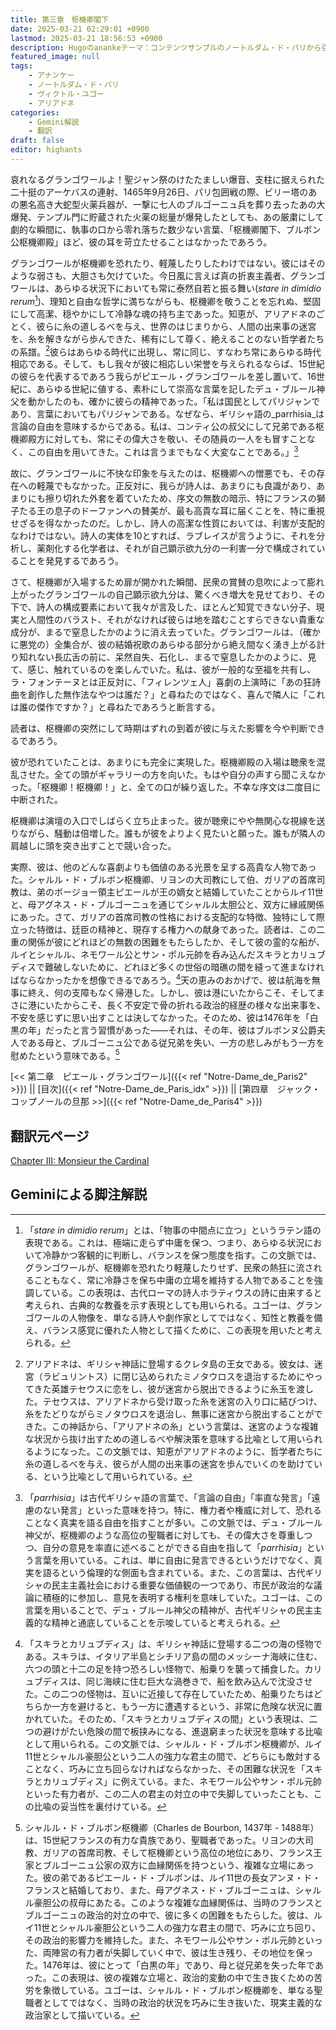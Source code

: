 ```yaml
---
title: 第三章　枢機卿閣下
date: 2025-03-21 02:29:01 +0900
lastmod: 2025-03-21 18:56:53 +0900
description: Hugoのanankeテーマ：コンテンツサンプルのノートルダム・ド・パリから引用の第三章
featured_image: null
tags:
    - アナンケー
    - ノートルダム・ド・パリ
    - ヴィクトル・ユゴー
    - アリアドネ
categories:
    - Gemini解説
    - 翻訳
draft: false
editor: highants
---
```

  
哀れなるグランゴワールよ！聖ジャン祭のけたたましい爆音、支柱に据えられた二十挺のアーケバスの連射、1465年9月26日、パリ包囲戦の際、ビリー塔のあの悪名高き大蛇型火薬兵器が、一撃に七人のブルゴーニュ兵を葬り去ったあの大爆発、テンプル門に貯蔵された火薬の総量が爆発したとしても、あの厳粛にして劇的な瞬間に、執事の口から零れ落ちた数少ない言葉、「枢機卿閣下、ブルボン公枢機卿殿」ほど、彼の耳を苛立たせることはなかったであろう。
<!--more-->
グランゴワールが枢機卿を恐れたり、軽蔑したりしたわけではない。彼にはそのような弱さも、大胆さも欠けていた。今日風に言えば真の折衷主義者、グランゴワールは、あらゆる状況下においても常に泰然自若と振る舞い(*stare in dimidio rerum*[^1])、理知と自由な哲学に満ちながらも、枢機卿を敬うことを忘れぬ、堅固にして高潔、穏やかにして冷静な魂の持ち主であった。知恵が、アリアドネのごとく、彼らに糸の道しるべを与え、世界のはじまりから、人間の出来事の迷宮を、糸を解きながら歩んできた、稀有にして尊く、絶えることのない哲学者たちの系譜。[^2]彼らはあらゆる時代に出現し、常に同じ、すなわち常にあらゆる時代相応である。そして、もし我々が彼に相応しい栄誉を与えられるならば、15世紀の彼らを代表するであろう我らがピエール・グランゴワールを差し置いて、16世紀に、あらゆる世紀に値する、素朴にして崇高な言葉を記したデュ・ブルール神父を動かしたのも、確かに彼らの精神であった。「私は国民としてパリジャンであり、言葉においてもパリジャンである。なぜなら、ギリシャ語の_parrhisia_は言論の自由を意味するからである。私は、コンティ公の叔父にして兄弟である枢機卿殿方に対しても、常にその偉大さを敬い、その随員の一人をも冒すことなく、この自由を用いてきた。これは言うまでもなく大変なことである。」[^3]
  
故に、グランゴワールに不快な印象を与えたのは、枢機卿への憎悪でも、その存在への軽蔑でもなかった。正反対に、我らが詩人は、あまりにも良識があり、あまりにも擦り切れた外套を着ていたため、序文の無数の暗示、特にフランスの獅子たる王の息子のドーファンへの賛美が、最も高貴な耳に届くことを、特に重視せざるを得なかったのだ。しかし、詩人の高潔な性質においては、利害が支配的なわけではない。詩人の実体を10とすれば、ラブレイスが言うように、それを分析し、薬剤化する化学者は、それが自己顕示欲九分の一利害一分で構成されていることを発見するであろう。
  
さて、枢機卿が入場するため扉が開かれた瞬間、民衆の賞賛の息吹によって膨れ上がったグランゴワールの自己顕示欲九分は、驚くべき増大を見せており、その下で、詩人の構成要素において我々が言及した、ほとんど知覚できない分子、現実と人間性のバラスト、それがなければ彼らは地を踏むことすらできない貴重な成分が、まるで窒息したかのように消え去っていた。グランゴワールは、（確かに悪党の）全集合が、彼の結婚祝歌のあらゆる部分から絶え間なく湧き上がる計り知れない長広舌の前に、呆然自失、石化し、まるで窒息したかのように、見て、感じ、触れているのを楽しんでいた。私は、彼が一般的な至福を共有し、ラ・フォンテーヌとは正反対に、「フィレンツェ人」喜劇の上演時に「あの狂詩曲を創作した無作法なやつは誰だ？」と尋ねたのではなく、喜んで隣人に「これは誰の傑作ですか？」と尋ねたであろうと断言する。
  
読者は、枢機卿の突然にして時期はずれの到着が彼に与えた影響を今や判断できるであろう。
  
彼が恐れていたことは、あまりにも完全に実現した。枢機卿殿の入場は聴衆を混乱させた。全ての頭がギャラリーの方を向いた。もはや自分の声すら聞こえなかった。「枢機卿！枢機卿！」と、全ての口が繰り返した。不幸な序文は二度目に中断された。
  
枢機卿は演壇の入口でしばらく立ち止まった。彼が聴衆にやや無関心な視線を送りながら、騒動は倍増した。誰もが彼をよりよく見たいと願った。誰もが隣人の肩越しに頭を突き出すことで競い合った。
  
実際、彼は、他のどんな喜劇よりも価値のある光景を呈する高貴な人物であった。シャルル・ド・ブルボン枢機卿、リヨンの大司教にして伯、ガリアの首席司教は、弟のボージョー領主ピエールが王の嫡女と結婚していたことからルイ11世と、母アグネス・ド・ブルゴーニュを通じてシャルル太胆公と、双方に縁戚関係にあった。さて、ガリアの首席司教の性格における支配的な特徴、独特にして際立った特徴は、廷臣の精神と、現存する権力への献身であった。読者は、この二重の関係が彼にどれほどの無数の困難をもたらしたか、そして彼の霊的な船が、ルイとシャルル、ネモワール公とサン・ポル元帥を呑み込んだスキラとカリュブディスで難破しないために、どれほど多くの世俗の暗礁の間を縫って進まなければならなかったかを想像できるであろう。[^4]天の恵みのおかげで、彼は航海を無事に終え、何の支障もなく帰港した。しかし、彼は港にいたからこそ、そしてまさに港にいたからこそ、長く不安定で骨の折れる政治的経歴の様々な出来事を、不安を感じずに思い出すことは決してなかった。そのため、彼は1476年を「白黒の年」だったと言う習慣があった――それは、その年、彼はブルボンヌ公爵夫人である母と、ブルゴーニュ公である従兄弟を失い、一方の悲しみがもう一方を慰めたという意味である。[^5]

[<< 第二章　ピエール・グランゴワール]({{< ref "Notre-Dame_de_Paris2" >}}) || [目次]({{< ref "Notre-Dame_de_Paris_idx" >}}) || [第四章　ジャック・コップノールの旦那 >>]({{< ref "Notre-Dame_de_Paris4" >}})
  
## 翻訳元ページ

[Chapter III: Monsieur the Cardinal](https://ananke-theme.netlify.app/post/chapter-3/)

## Geminiによる脚注解説
  
[^1]: 「*stare in dimidio rerum*」とは、「物事の中間点に立つ」というラテン語の表現である。これは、極端に走らず中庸を保つ、つまり、あらゆる状況において冷静かつ客観的に判断し、バランスを保つ態度を指す。この文脈では、グランゴワールが、枢機卿を恐れたり軽蔑したりせず、民衆の熱狂に流されることもなく、常に冷静さを保ち中庸の立場を維持する人物であることを強調している。この表現は、古代ローマの詩人ホラティウスの詩に由来すると考えられ、古典的な教養を示す表現としても用いられる。ユゴーは、グランゴワールの人物像を、単なる詩人や劇作家としてではなく、知性と教養を備え、バランス感覚に優れた人物として描くために、この表現を用いたと考えられる。

[^2]: アリアドネは、ギリシャ神話に登場するクレタ島の王女である。彼女は、迷宮（ラビュリントス）に閉じ込められたミノタウロスを退治するためにやってきた英雄テセウスに恋をし、彼が迷宮から脱出できるように糸玉を渡した。テセウスは、アリアドネから受け取った糸を迷宮の入り口に結びつけ、糸をたどりながらミノタウロスを退治し、無事に迷宮から脱出することができた。この神話から、「アリアドネの糸」という言葉は、迷宮のような複雑な状況から抜け出すための道しるべや解決策を意味する比喩として用いられるようになった。この文脈では、知恵がアリアドネのように、哲学者たちに糸の道しるべを与え、彼らが人間の出来事の迷宮を歩んでいくのを助けている、という比喩として用いられている。

[^3]: 「_parrhisia_」は古代ギリシャ語の言葉で、「言論の自由」「率直な発言」「遠慮のない発言」といった意味を持つ。特に、権力者や権威に対して、恐れることなく真実を語る自由を指すことが多い。この文脈では、デュ・ブルール神父が、枢機卿のような高位の聖職者に対しても、その偉大さを尊重しつつ、自分の意見を率直に述べることができる自由を指して「_parrhisia_」という言葉を用いている。これは、単に自由に発言できるというだけでなく、真実を語るという倫理的な側面も含まれている。また、この言葉は、古代ギリシャの民主主義社会における重要な価値観の一つであり、市民が政治的な議論に積極的に参加し、意見を表明する権利を意味していた。ユゴーは、この言葉を用いることで、デュ・ブルール神父の精神が、古代ギリシャの民主主義的な精神と通底していることを示唆していると考えられる。

[^4]: 「スキラとカリュブディス」は、ギリシャ神話に登場する二つの海の怪物である。スキラは、イタリア半島とシチリア島の間のメッシーナ海峡に住む、六つの頭と十二の足を持つ恐ろしい怪物で、船乗りを襲って捕食した。カリュブディスは、同じ海峡に住む巨大な渦巻きで、船を飲み込んで沈没させた。この二つの怪物は、互いに近接して存在していたため、船乗りたちはどちらか一方を避けると、もう一方に遭遇するという、非常に危険な状況に置かれていた。そのため、「スキラとカリュブディスの間」という表現は、二つの避けがたい危険の間で板挟みになる、進退窮まった状況を意味する比喩として用いられる。この文脈では、シャルル・ド・ブルボン枢機卿が、ルイ11世とシャルル豪胆公という二人の強力な君主の間で、どちらにも敵対することなく、巧みに立ち回らなければならなかった、その困難な状況を「スキラとカリュブディス」に例えている。また、ネモワール公やサン・ポル元帥といった有力者が、この二人の君主の対立の中で失脚していったことも、この比喩の妥当性を裏付けている。

[^5]: シャルル・ド・ブルボン枢機卿（Charles de Bourbon, 1437年 - 1488年）は、15世紀フランスの有力な貴族であり、聖職者であった。リヨンの大司教、ガリアの首席司教、そして枢機卿という高位の地位にあり、フランス王家とブルゴーニュ公家の双方に血縁関係を持つという、複雑な立場にあった。彼の弟であるピエール・ド・ブルボンは、ルイ11世の長女アンヌ・ド・フランスと結婚しており、また、母アグネス・ド・ブルゴーニュは、シャルル豪胆公の叔母にあたる。このような複雑な血縁関係は、当時のフランスとブルゴーニュの政治的対立の中で、彼に多くの困難をもたらした。彼は、ルイ11世とシャルル豪胆公という二人の強力な君主の間で、巧みに立ち回り、その政治的影響力を維持した。また、ネモワール公やサン・ポル元帥といった、両陣営の有力者が失脚していく中で、彼は生き残り、その地位を保った。1476年は、彼にとって「白黒の年」であり、母と従兄弟を失った年であった。この表現は、彼の複雑な立場と、政治的変動の中で生き抜くための苦労を象徴している。ユゴーは、シャルル・ド・ブルボン枢機卿を、単なる聖職者としてではなく、当時の政治的状況を巧みに生き抜いた、現実主義的な政治家として描いている。


